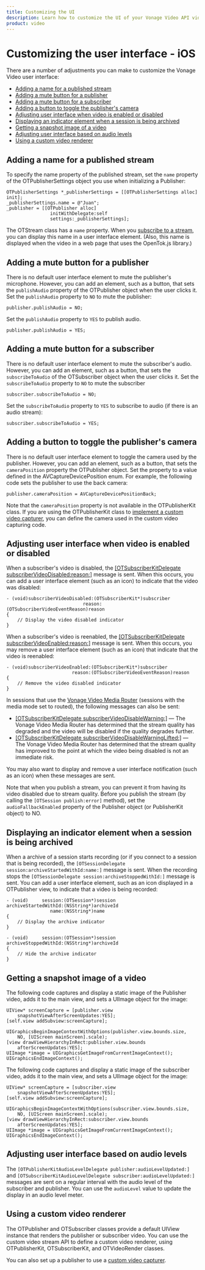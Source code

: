 ```yaml
---
title: Customizing the UI
description: Learn how to customize the UI of your Vonage Video API videos for your iOS application. You can set the initial dimensions, resize, reposition, and more.
product: video
---
```


# Customizing the user interface - iOS

There are a number of adjustments you can make to customize the Vonage Video user interface:

* [Adding a name for a published stream](#adding-a-name-for-a-published-stream)
* [Adding a mute button for a publisher](#adding-a-mute-button-for-a-publisher)
* [Adding a mute button for a subscriber](#adding-a-mute-button-for-a-subscriber)
* [Adding a button to toggle the publisher's camera](#adding-a-button-to-toggle-the-publishers-camera)
* [Adjusting user interface when video is enabled or disabled](#adjusting-user-interface-when-video-is-enabled-or-disabled)
* [Displaying an indicator element when a session is being archived](#displaying-an-indicator-element-when-a-session-is-being-archived)
* [Getting a snapshot image of a video](#getting-a-snapshot-image-of-a-video)
* [Adjusting user interface based on audio levels](#adjusting-user-interface-based-on-audio-levels)
* [Using a custom video renderer](#using-a-custom-video-renderer)

## Adding a name for a published stream

To specify the name property of the published stream, set the `name` property of the OTPublisherSettings object you use when initializing a Publisher:

```objective_c
OTPublisherSettings *_publisherSettings = [[OTPublisherSettings alloc] init];
_publisherSettings.name = @"Juan";
_publisher = [[OTPublisher alloc]
                initWithDelegate:self
                settings:_publisherSettings];
```

The OTStream class has a `name` property. When you [subscribe to a stream](/video/tutorials/subscribe-streams/introduction/objective_c), you can display this name in a user interface element. (Also, this name is displayed when the video in a web page that uses the OpenTok.js library.)

## Adding a mute button for a publisher

There is no default user interface element to mute the publisher's microphone. However, you can add an element, such as a button, that sets the `publishAudio` property of the OTPublisher object when the user clicks it. Set the `publishAudio` property to `NO` to mute the publisher:

```objective_c
publisher.publishAudio = NO;
```

Set the `publishAudio` property to `YES` to publish audio.

```objective_c
publisher.publishAudio = YES;
```

<!-- OPT-TODO: For an example, see the "Project 4: Overlay Graphics" sample in the samples directory of the Vonage Video iOS SDK (or at the [Vonage Video-ios-sdk-samples](https://github.com/opentok/opentok-ios-sdk-samples) repo on github). -->

## Adding a mute button for a subscriber

There is no default user interface element to mute the subscriber's audio. However, you can add an element, such as a button, that sets the `subscribeToAudio` of the OTSubscriber object when the user clicks it. Set the `subscribeToAudio` property to `NO` to mute the subscriber

```objective_c
subscriber.subscribeToAudio = NO;
```

Set the `subscribeToAudio` property to `YES` to subscribe to audio (if there is an audio stream):

```objective_c
subscriber.subscribeToAudio = YES;
```

<!-- OPT-TODO: For an example, see the "Project 4: Overlay Graphics" sample in the samples directory of the Vonage Video iOS SDK (or at the [Vonage Video-ios-sdk-samples](https://github.com/opentok/opentok-ios-sdk-samples) repo on github). -->

## Adding a button to toggle the publisher's camera

There is no default user interface element to toggle the camera used by the publisher. However, you can add an element, such as a button, that sets the `cameraPosition` property the OTPublisher object. Set the property to a value defined in the AVCaptureDevicePosition enum. For example, the following code sets the publisher to use the back camera:

```objective_c
publisher.cameraPosition = AVCaptureDevicePositionBack;
```

Note that the `cameraPosition` property is not available in the OTPublisherKit class. If you are using the OTPublisherKit class to [implement a custom video capturer](/video/tutorials/audio-video/introduction/objective_c), you can define the camera used in the custom video capturing code.

<!-- OPT-TODO: For an example, see the "Project 4: Overlay Graphics" sample in the samples directory of the Vonage Video iOS SDK (or at the [Vonage Video-ios-sdk-samples](https://github.com/opentok/opentok-ios-sdk-samples) repo on github). -->

## Adjusting user interface when video is enabled or disabled

When a subscriber's video is disabled, the [\[OTSubscriberKitDelegate subscriberVideoDisabled:reason:\]](/sdk/stitch/video-ios-reference/Protocols/OTSubscriberKitDelegate.html#//api/name/subscriberVideoDisabled:reason:) message is sent. When this occurs, you can add a user interface element (such as an icon) to indicate that the video was disabled:

```objective_c
- (void)subscriberVideoDisabled:(OTSubscriberKit*)subscriber
                            reason:(OTSubscriberVideoEventReason)reason
{
    // Display the video disabled indicator
}
```

When a subscriber's video is reenabled, the [\[OTSubscriberKitDelegate subscriberVideoEnabled:reason:\]](/sdk/stitch/video-ios-reference/Protocols/OTSubscriberKitDelegate.html#//api/name/subscriberVideoDisabled:reason:) message is sent. When this occurs, you may remove a user interface element (such as an icon) that indicate that the video is reenabled:

```objective_c
- (void)subscriberVideoEnabled:(OTSubscriberKit*)subscriber
                        reason:(OTSubscriberVideoEventReason)reason
{
    // Remove the video disabled indicator
}
```

In sessions that use the [Vonage Video Media Router](/video/guides/create-session#the-media-router-and-media-modes) (sessions with the media mode set to routed), the following messages can also be sent:

* [\[OTSubscriberKitDelegate subscriberVideoDisableWarning:\]](/sdk/stitch/video-ios-reference/Protocols/OTSubscriberKitDelegate.html#//api/name/subscriberVideoDisableWarning:) — The Vonage Video Media Router has determined that the stream quality has degraded and the video will be disabled if the quality degrades further.
* [\[OTSubscriberKitDelegate subscriberVideoDisableWarningLifted:\]](/sdk/stitch/video-ios-reference/Protocols/OTSubscriberKitDelegate.html#//api/name/subscriberVideoDisableWarningLifted:) — The Vonage Video Media Router has determined that the stream quality has improved to the point at which the video being disabled is not an immediate risk.

You may also want to display and remove a user interface notification (such as an icon) when these messages are sent.

<!-- OPT-TODO: For an example, see the "Project 4: Overlay Graphics" sample in the samples directory of the Vonage Video iOS SDK (or at the [Vonage Video-ios-sdk-samples](https://github.com/opentok/opentok-ios-sdk-samples) repo on github). -->

Note that when you publish a stream, you can prevent it from having its video disabled due to stream quality. Before you publish the stream (by calling the `[OTSession publish:error]` method), set the `audioFallbackEnabled` property of the Publisher object (or PublisherKit object) to NO.

## Displaying an indicator element when a session is being archived

When a archive of a session starts recording (or if you connect to a session that is being recorded), the `[OTSessionDelegate session:archiveStartedWithId:name:]` message is sent. When the recording stops the `[OTSessionDelegate session:archiveStoppedWithId:]` message is sent. You can add a user interface element, such as an icon displayed in a OTPublisher view, to indicate that a video is being recorded:

```objective_c
- (void)     session:(OTSession*)session
archiveStartedWithId:(NSString*)archiveId
                name:(NSString*)name
{
    // Display the archive indicator
}

- (void)     session:(OTSession*)session
archiveStoppedWithId:(NSString*)archiveId
{
    // Hide the archive indicator
}
```

<!-- OPT-TODO: For an example, see the "Project 5: Multi-Party-Call" sample in the samples directory of the Vonage Video iOS SDK (or at the [Vonage Video-ios-sdk-samples](https://github.com/opentok/opentok-ios-sdk-samples) repo on github). -->

## Getting a snapshot image of a video

The following code captures and display a static image of the Publisher video, adds it to the main view, and sets a UIImage object for the image:

```objective_c
UIView* screenCapture = [publisher.view
    snapshotViewAfterScreenUpdates:YES];
[self.view addSubview:screenCapture];

UIGraphicsBeginImageContextWithOptions(publisher.view.bounds.size,
    NO, [UIScreen mainScreen].scale);
[view drawViewHierarchyInRect:publisher.view.bounds
    afterScreenUpdates:YES];
UIImage *image = UIGraphicsGetImageFromCurrentImageContext();
UIGraphicsEndImageContext();
```

The following code captures and display a static image of the subscriber video, adds it to the main view, and sets a UIImage object for the image:

```objective_c
UIView* screenCapture = [subscriber.view
    snapshotViewAfterScreenUpdates:YES];
[self.view addSubview:screenCapture];

UIGraphicsBeginImageContextWithOptions(subscriber.view.bounds.size,
    NO, [UIScreen mainScreen].scale);
[view drawViewHierarchyInRect:subscriber.view.bounds
    afterScreenUpdates:YES];
UIImage *image = UIGraphicsGetImageFromCurrentImageContext();
UIGraphicsEndImageContext();
```

<!-- OPT-TODO: For an example of obtaining a high-resolution image of a publisher, see the "Live Photo Capture" sample in the [Vonage Video iOS Samples repo](https://github.com/opentok/opentok-ios-sdk-samples). This sample is also in the samples directory of the Vonage Video iOS SDK. -->

## Adjusting user interface based on audio levels

The `[OTPublisherKitAudioLevelDelegate publisher:audioLevelUpdated:]` and `[OTSubscriberKitAudioLevelDelegate subscriber:audioLevelUpdated:]` messages are sent on a regular interval with the audio level of the subscriber and publisher. You can use the `audioLevel` value to update the display in an audio level meter.

<!-- OPT-TODO: For an example, see the "Project 6: Audio Levels" sample in the samples directory of the Vonage Video iOS SDK (or at the [Vonage Video-ios-sdk-samples](https://github.com/opentok/opentok-ios-sdk-samples) repo on github). -->

## Using a custom video renderer

The OTPublisher and OTSubscriber classes provide a default UIView instance that renders the publisher or subscriber video. You can use the custom video stream API to define a custom video renderer, using OTPublisherKit, OTSubscriberKit, and OTVideoRender classes.

<!-- OPT-TODO: For an example, see the "Project 2: Let's Build OTPublisher" sample in the samples directory of the Vonage Video iOS SDK (or at the [Vonage Video-ios-sdk-samples](https://github.com/opentok/opentok-ios-sdk-samples) repo on github). -->

You can also set up a publisher to use a [custom video capturer](/video/tutorials/audio-video/introduction/objective_c).
